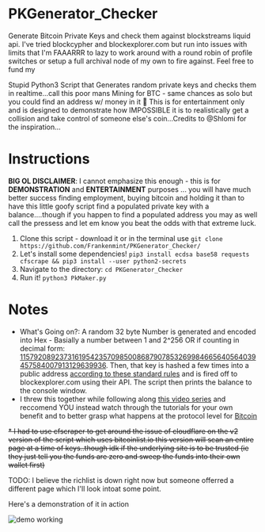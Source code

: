 # PKGenerator_Checker
Generate Bitcoin Private Keys and check them against blockstreams liquid api.  I've tried blockcypher and blockexplorer.com but run into issues with limits that I'm FAAARRR to lazy to work around with a round robin of profile switches or setup a full archival node of my own to fire against. Feel free to fund my 

Stupid Python3 Script that Generates random private keys and checks them in realtime...call this poor mans Mining for BTC - same chances as solo but you could find an address w/ money in it 🤑  This is for entertainment only and is designed to demonstrate how IMPOSSIBLE it is to realistically get a collision and take control of someone else's coin...Credits to @Shlomi for the inspiration...

# Instructions

<strong>BIG OL DISCLAIMER</strong>:  I cannot emphasize this enough - this is for **DEMONSTRATION** and **ENTERTAINMENT** purposes ... you will have much better success finding employment, buying bitcoin and holding it than to have this little goofy script find a populated private key with a balance....though if you happen to find a populated address you may as well call the pressess and let em know you beat the odds with that extreme luck.

1. Clone this script - download it or in the terminal use `git clone https://github.com/Frankenmint/PKGenerator_Checker/`
2. Let's install some dependencies!  `pip3 install ecdsa base58 requests cfscrape && pip3 install --user python2-secrets`
3. Navigate to the directory: `cd PKGenerator_Checker`
5. Run it! `python3 PkMaker.py`

# Notes


* What's Going on?:  A random 32 byte Number is generated and encoded into Hex - Basially a number between 1 and 2^256 OR if counting in decimal form: [115792089237316195423570985008687907853269984665640564039457584007913129639936](http://www.calculatorsoup.com/calculators/algebra/exponent.php).  Then, that key is hashed a few times into a public address [according to these standard rules](https://en.bitcoin.it/w/images/en/9/9b/PubKeyToAddr.png) and is fired off to blockexplorer.com using their API. The script then prints the balance to the console window.
* I threw this together while following along [this video series](https://www.youtube.com/playlist?list=PLH4m2oS2ratfeNpZAoVwPlQqEr3HgNu7S) and reccomend YOU instead watch through the tutorials for your own benefit and to better grasp what happens at the protocol level for [Bitcoin](https://bitcoin.org)


~~* I had to use cfscraper to get around the issue of cloudflare on the v2 version of the script which uses bitcoinlist.io this version will scan an entire page at a time of keys..though idk if the underlying site is to be trusted (ie they just tell you the funds are zero and sweep the funds into their own wallet first)~~

TODO: I believe the richlist is down right now but someone offerred a different page which I'll look intoat some point.

Here's a demonstration of it in action

![demo working](http://g.recordit.co/z6QqeZyEM1.gif "We're Generating Private Keys and Checking Them on the Fly!")

